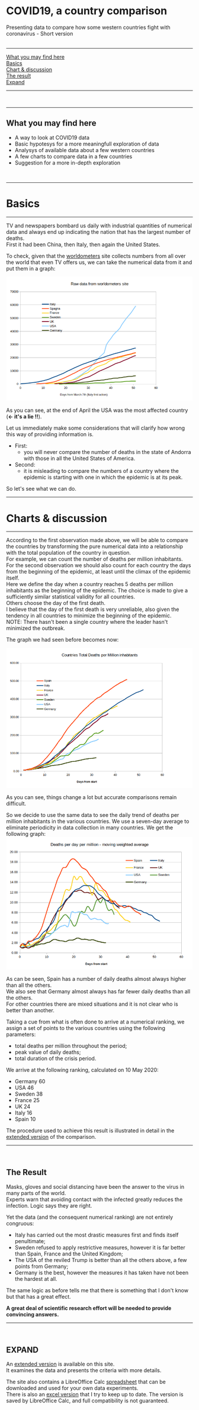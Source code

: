 # COVID19, a country comparison

Presenting data to compare how some western countries fight with coronavirus - Short version  
<br />  

----

[What you may find here](./short.README.english.md#what-you-may-find-here)  
[Basics](./short.README.english.md#basics)  
[Chart & discussion](./short.README.english.md#charts--discussion)  
[The result](./short.README.english.md#the-result)  
[Expand](./short.README.english.md#expand)  
  
----
   
<br />

----  

What you may find here
----  

* A way to look at COVID19 data
* Basic hypotesys for a more meaningfull exploration of data
* Analysys of available data about a few western countries
* A few charts to compare data in a few countries
* Suggestion for a more in-depth exploration
 <br />

----

# Basics
----  

TV and newspapers bombard us daily with industrial quantities of numerical data and always end up indicating the nation that has the largest number of deaths.  
First it had been China, then Italy, then again the United States.  
  
To check, given that the [worldometers](https://www.worldometers.info/coronavirus/#countries) site collects numbers from all over the world that even TV offers us, we can take the numerical data from it and put them in a graph:

<img src="https://github.com/fpirri/covid19/raw/master/history/images/archive/2020-04-28%20Total%20Deaths%20raw%20data.png">

As you can see, at the end of April the USA was the most affected country (**<- it's a lie !!**).

Let us immediately make some considerations that will clarify how wrong this way of providing information is.

* First:
    * you will never compare the number of deaths in the state of Andorra with those in all the United States of America.
* Second:
    * it is misleading to compare the numbers of a country where the epidemic is starting with one in which the epidemic is at its peak.

So let's see what we can do.
 <br />

----

# Charts & discussion
----  

According to the first observation made above, we will be able to compare the countries by transforming the pure numerical data into a relationship with the total population of the country in question.  
For example, we can count the number of deaths per million inhabitants.  
For the second observation we should also count for each country the days from the beginning of the epidemic, at least until the climax of the epidemic itself.  
Here we define the day when a country reaches 5 deaths per million inhabitants as the beginning of the epidemic. The choice is made to give a sufficiently similar statistical validity for all countries.  
Others choose the day of the first death.  
I believe that the day of the first death is very unreliable, also given the tendency in all countries to minimize the beginning of the epidemic.  
NOTE: There hasn't been a single country where the leader hasn't minimized the outbreak.  

The graph we had seen before becomes now:

<img src="https://github.com/fpirri/covid19/raw/master/history/images/archive/2020-04-28%20Countries%20Total%20Deaths%20per%20Million.png">
  
As you can see, things change a lot but accurate comparisons remain difficult.  
  
So we decide to use the same data to see the daily trend of deaths per million inhabitants in the various countries. We use a seven-day average to eliminate periodicity in data collection in many countries.
We get the following graph:
<img src="https://github.com/fpirri/covid19/raw/master/history/images/archive/2020-04-28%20Countries%20Daily%20Deaths%20per%20Million.wma.all.png">

As can be seen, Spain has a number of daily deaths almost always higher than all the others.  
We also see that Germany almost always has far fewer daily deaths than all the others.  
For other countries there are mixed situations and it is not clear who is better than another.  
  
Taking a cue from what is often done to arrive at a numerical ranking, we assign a set of points to the various countries using the following parameters:
* total deaths per million throughout the period;
* peak value of daily deaths;
* total duration of the crisis period.

We arrive at the following ranking, calculated on 10 May 2020:
-    Germany 60
-    USA 46
-    Sweden 38
-    France 25
-    UK 24
-    Italy 16
-    Spain 10

The procedure used to achieve this result is illustrated in detail in the [extended version](https://github.com/fpirri/covid19/blob/master/README.english.md) of the comparison.

----

<br />

The Result
----  

Masks, gloves and social distancing have been the answer to the virus in many parts of the world.  
Experts warn that avoiding contact with the infected greatly reduces the infection. Logic says they are right.  
  
Yet the data (and the consequent numerical ranking) are not entirely congruous:
* Italy has carried out the most drastic measures first and finds itself penultimate;
* Sweden refused to apply restrictive measures, however it is far better than Spain, France and the United Kingdom;
* The USA of the reviled Trump is better than all the others above, a few points from Germany;
* Germany is the best, however the measures it has taken have not been the hardest at all.
  
The same logic as before tells me that there is something that I don't know but that has a great effect.  
  
**A great deal of scientific research effort will be needed to provide convincing answers.**  

----

<br />

EXPAND
----  

An [extended version](https://github.com/fpirri/covid19/blob/master/README.english.md) is available on this site.  
It examines the data and presents the criteria with more details.  
  
The site also contains a LibreOffice Calc [spreadsheet](https://github.com/fpirri/covid19/raw/master/covid19%20evaluation.ods) that can be downloaded and used for your own data experiments.  
There is also an [excel version](https://github.com/fpirri/covid19/raw/master/history/last/covid19%20evaluation.xlsx) that I try to keep up to date. The version is saved by LibreOffice Calc, and full compatibility is not guaranteed.

